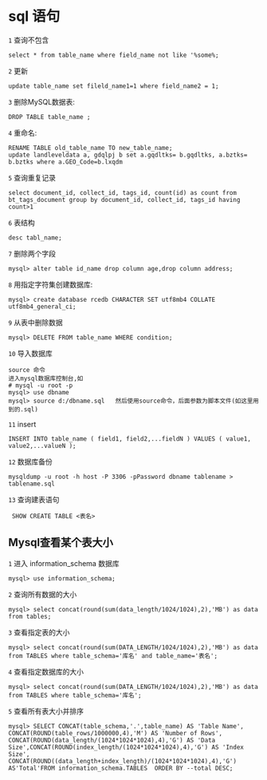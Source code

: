 # sql 语句

  `1` 查询不包含

    select * from table_name where field_name not like '%some%;

  `2` 更新

    update table_name set fileld_name1=1 where field_name2 = 1;

  `3` 删除MySQL数据表:

    DROP TABLE table_name ;

  `4` 重命名:

    RENAME TABLE old_table_name TO new_table_name;
    update landleveldata a, gdqlpj b set a.gqdltks= b.gqdltks, a.bztks= b.bztks where a.GEO_Code=b.lxqdm

  `5` 查询重复记录

    select document_id, collect_id, tags_id, count(id) as count from bt_tags_document group by document_id, collect_id, tags_id having count>1

  `6` 表结构

    desc tabl_name;

  `7` 删除两个字段

    mysql> alter table id_name drop column age,drop column address;

  `8` 用指定字符集创建数据库:

    mysql> create database rcedb CHARACTER SET utf8mb4 COLLATE utf8mb4_general_ci;

  `9` 从表中删除数据

    mysql> DELETE FROM table_name WHERE condition;

  `10` 导入数据库

    source 命令
    进入mysql数据库控制台,如
    # mysql -u root -p
    mysql> use dbname
    mysql> source d:/dbname.sql   然后使用source命令，后面参数为脚本文件(如这里用到的.sql)

  `11` insert

    INSERT INTO table_name ( field1, field2,...fieldN ) VALUES ( value1, value2,...valueN );

  `12` 数据库备份

    mysqldump -u root -h host -P 3306 -pPassword dbname tablename > tablename.sql

  `13` 查询建表语句
     
     SHOW CREATE TABLE <表名>


## Mysql查看某个表大小

  `1` 进入 information_schema 数据库

    mysql> use information_schema;
    
  `2` 查询所有数据的大小

    mysql> select concat(round(sum(data_length/1024/1024),2),'MB') as data from tables;

  `3` 查看指定表的大小

    mysql> select concat(round(sum(DATA_LENGTH/1024/1024),2),'MB') as data from TABLES where table_schema='库名' and table_name='表名';
    

  `4` 查看指定数据库的大小

    mysql> select concat(round(sum(DATA_LENGTH/1024/1024),2),'MB') as data from TABLES where table_schema='库名';

  `5` 查看所有表大小并排序

    mysql> SELECT CONCAT(table_schema,'.',table_name) AS 'Table Name', CONCAT(ROUND(table_rows/1000000,4),'M') AS 'Number of Rows', CONCAT(ROUND(data_length/(1024*1024*1024),4),'G') AS 'Data Size',CONCAT(ROUND(index_length/(1024*1024*1024),4),'G') AS 'Index Size', CONCAT(ROUND((data_length+index_length)/(1024*1024*1024),4),'G') AS'Total'FROM information_schema.TABLES  ORDER BY --total DESC;
    
